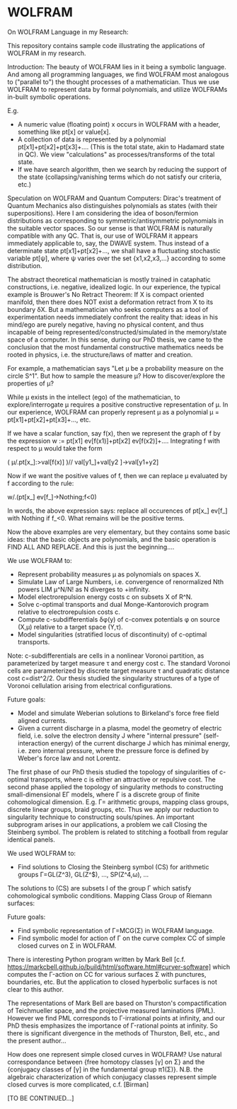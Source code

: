 # WOLFRAM
On WOLFRAM Language in my Research:

This repository contains sample code illustrating the applications of WOLFRAM in my research.

Introduction: The beauty of WOLFRAM lies in it being a symbolic language. And among all programming languages, we find WOLFRAM most analogous to ("parallel to") the thought processes of a mathematician. Thus we use WOLFRAM to represent data by formal polynomials, and utilize WOLFRAMs in-built symbolic operations. 

E.g. 
- A numeric value (floating point) x occurs in WOLFRAM with a header, something like pt[x] or value[x]. 
- A collection of data is represented by a polynomial pt[x1]+pt[x2]+pt[x3]+.... 
(This is the total state, akin to Hadamard state in QC). We view "calculations" as processes/transforms of the total state.
- If we have search algorithm, then we search by reducing the support of the state (collapsing/vanishing terms which do not satisfy our criteria, etc.)

Speculation on WOLFRAM and Quantum Computers: 
Dirac's treatment of Quantum Mechanics also distinguishes polynomials as states (with their superpositions). 
Here I am considering the idea of boson/fermion distributions as corresponding to symmetric/antisymmetric polynomials in the suitable vector spaces.
So our sense is that WOLFRAM is naturally compatible with any QC. That is, our use of WOLFRAM it appears immediately applicable to, say, the DWAVE system. Thus instead of a determinate state pt[x1]+pt[x2]+..., we shall have a fluctuating stochastic variable pt[ψ], where ψ varies over the set {x1,x2,x3,...} according to some distribution. 

The abstract theoretical mathematician is mostly trained in cataphatic constructions, i.e. negative, idealized logic. In our experience, the typical example is Brouwer's No Retract Theorem: If X is compact oriented manifold, then there does NOT exist a deformation retract from X to its boundary δX. But a mathematician who seeks computers as a tool of experimentation needs immediately confront the reality that: ideas in his mind/ego are purely negative, having no physical content, and thus incapable of being represented/constructed/simulated in the memory/state space of a computer. In this sense, during our PhD thesis, we came to the conclusion that the most fundamental constructive mathematics needs be rooted in physics, i.e. the structure/laws of matter and creation.

For example, a mathematician says "Let μ be a probability measure on the circle S^1". 
But how to sample the measure μ? How to discover/explore the properties of μ?

While μ exists in the intellect (ego) of the mathematician, to explore/interrogate μ requires a positive constructive representation of μ.
In our experience, WOLFRAM can properly represent μ as a polynomial μ = pt[x1]+pt[x2]+pt[x3]+..., etc. 

If we have a scalar function, say f(x), then we represent the graph of f by the expression w := pt[x1] ev[f(x1)]+pt[x2] ev[f(x2)]+....
Integrating f with respect to μ would take the form 

(
μ/.pt[x_]:>val[f(x)]
)// val[y1_]+val[y2 ]->val[y1+y2]

Now if we want the positive values of f, then we can replace μ evaluated by f according to the rule:

w/.(pt[x_] ev[f_]->Nothing;f<0)

In words, the above expression says: replace all occurences of pt[x_] ev[f_] with Nothing if f_<0. What remains will be the positive terms.

Now the above examples are very elementary, but they contains some basic ideas: that the basic objects are polynomials, and the basic operation is FIND ALL AND REPLACE. And this is just the beginning....

We use WOLFRAM to:
- Represent probability measures μ as polynomials on spaces X.
- Simulate Law of Large Numbers, i.e. convergence of renormalized Nth powers LIM μ^N/N! as N diverges to +infinity.
- Model electrorepulsion energy costs c on subsets X of R^N.
- Solve c-optimal transports and dual Monge-Kantorovich program relative to electrorepulsion costs c.
- Compute c-subdifferentials δφ(y) of c-convex potentials φ on source (X,μ) relative to a target space (Y,τ).
- Model singularities (stratified locus of discontinuity) of c-optimal transports.

Note: c-subdifferentials are cells in a nonlinear Voronoi partition, as parameterized by target measure τ and energy cost c. 
The standard Voronoi cells are parameterized by discrete target measure τ and quadratic distance cost c=dist^2/2.
Our thesis studied the singularity structures of a type of Voronoi cellulation arising from electrical configurations.

Future goals: 

- Model and simulate Weberian solutions to Birkeland's force free field aligned currents.
- Given a current discharge in a plasma, model the geometry of electric field, i.e. solve the electron density J where "internal pressure" 
(self-interaction energy) of the current discharge J which has minimal energy, i.e. zero internal pressure, where the pressure force is defined by Weber's force law and not Lorentz.

The first phase of our PhD thesis studied the topology of singularities of c-optimal transports, where c is either an attractive or repulsive cost.
The second phase applied the topology of singularity methods to constructing small-dimensional EΓ models, where Γ is a discrete group of finite cohomological dimension. E.g. Γ= arithmetic groups, mapping class groups, discrete linear groups, braid groups, etc.
Thus we apply our reduction to singularity technique to constructing souls/spines. An important subprogram arises in our applications, a problem we call Closing the Steinberg symbol. The problem is related to stitching a football from regular identical panels. 

We used WOLFRAM to:

- Find solutions to Closing the Steinberg symbol (CS) for arithmetic groups Γ=GL(Z^3), GL(Z^$), ..., SP(Z^4,ω), ...

The solutions to (CS) are subsets I of the group Γ which satisfy cohomological symbolic conditions. 
Mapping Class Group of Riemann surfaces:

Future goals: 

- Find symbolic representation of Γ=MCG(Σ) in WOLFRAM language.
- Find symbolic model for action of Γ on the curve complex CC of simple closed curves on Σ in WOLFRAM.

There is interesting Python program written by Mark Bell [c.f. https://markcbell.github.io/build/html/software.html#curver-software] which computes the Γ-action on CC for various surfaces Σ with punctures, boundaries, etc. 
But the application to closed hyperbolic surfaces is not clear to this author.

The representations of Mark Bell are based on Thurston's compactification of Teichmueller space, and the projective measured laminations (PML). 
However we find PML corresponds to Γ-irrational points at infinity, and our PhD thesis emphasizes the importance of Γ-rational points at infinity. 
So there is significant divergence in the methods of Thurston, Bell, etc., and the present author...

How does one represent simple closed curves in WOLFRAM?
Use natural correspondance between {free homotopy classes [γ] on Σ} and the {conjugacy classes of [γ] in the fundamental group π1(Σ)}.
N.B. the algebraic characterization of which conjugacy classes represent simple closed curves is more complicated, c.f. [Birman]

[TO BE CONTINUED...]
